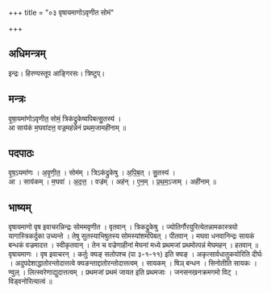 +++
title = "०३ वृषायमाणोऽवृणीत सोमं"

+++
## अधिमन्त्रम्
इन्द्रः। हिरण्यस्तूप आङ्गिरसः। त्रिष्टुप्।

## मन्त्रः
वृ॒षा॒यमा॑णोऽवृणीत॒ सोमं॒ त्रिक॑द्रुकेष्वपिबत्सु॒तस्य॑ ।  
आ साय॑कं म॒घवा॑दत्त॒ वज्र॒मह॑न्नेनं प्रथम॒जामही॑नाम् ॥

## पदपाठः
वृ॒ष॒ऽयमा॑णः । अ॒वृ॒णी॒त॒ । सोम॑म् । त्रिऽक॑द्रुकेषु । अ॒पि॒ब॒त् । सु॒तस्य॑ ।  
आ । साय॑कम् । म॒घवा॑ । अ॒द॒त्त॒ । वज्र॑म् । अह॑न् । ए॒न॒म् । प्र॒थ॒म॒ऽजाम् । अही॑नाम् ॥

## भाष्यम्
वृषायमाणो वृष इवाचरन्निन्द्रः सोममवृणीत । वृतवान् । त्रिकद्रुकेषु । ज्योतिर्गौरयुरित्येतन्नामकास्त्रयो यागास्त्रिकर्दुका उच्यन्ते । तेषु सुतस्याभिषुतस्य सोमस्यांशमपिबत् । पीतवान् । मघवा धनवानिन्द्रः सायकं बन्धकं वज्रमादत्त । स्वीकृतवान् । तेन च वज्रेणाहीनां मेघनां मध्ये प्रथमजां प्रथमोत्पन्नं मेघमहन् । हतवान् ॥ वृषायमाणः । वृष इवाचरन् । कर्तुः क्यङ् सलोपश्च (पा ३-१-११) इति क्यङ् । अकृत्सार्वधातुकयोरिति दीर्घः । अदुपदेशाद्धातोरन्तोदात्तत्वे क्यङन्ताद्दातोरन्तोदात्तत्वम् । सायकम् । षिञ् बन्धन । सिनोतीति सायकः । ण्वुल् । लित्स्वरेणाद्युदात्तत्वम् । प्रथमजां प्रथमं जायत इति प्रथमजाः । जनसनखनक्रमगमो विट् । विड्वनोरित्यात्वं ॥